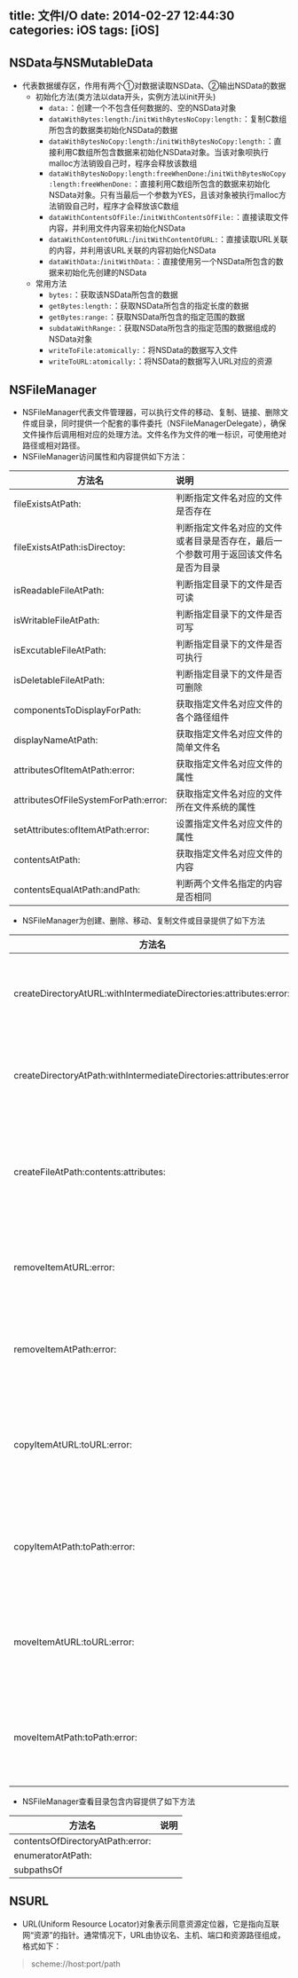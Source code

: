 title: 文件I/O
date: 2014-02-27 12:44:30
categories: iOS
tags: [iOS]
---
## NSData与NSMutableData
- 代表数据缓存区，作用有两个①对数据读取NSData、②输出NSData的数据
	+ 初始化方法(类方法以data开头，实例方法以init开头)
	    - `data:`：创建一个不包含任何数据的、空的NSData对象
	    - `dataWithBytes:length:`/`initWithBytesNoCopy:length:`：复制C数组所包含的数据类初始化NSData的数据
	    - `dataWithBytesNoCopy:length:`/`initWithBytesNoCopy:length:`：直接利用C数组所包含数据来初始化NSData对象。当该对象呗执行malloc方法销毁自己时，程序会释放该数组
	    - `dataWithBytesNoDopy:length:freeWhenDone:`/`initWithBytesNoCopy:length:freeWhenDone:`：直接利用C数组所包含的数据来初始化NSData对象。只有当最后一个参数为YES，且该对象被执行malloc方法销毁自己时，程序才会释放该C数组
	    - `dataWithContentsOfFile:`/`initWithContentsOfFile:`：直接读取文件内容，并利用文件内容来初始化NSData
	    - `dataWithContentOfURL:`/`initWithContentOfURL:`：直接读取URL关联的内容，并利用该URL关联的内容初始化NSData
	    - `dataWithData:`/`initWithData:`：直接使用另一个NSData所包含的数据来初始化先创建的NSData
    + 常用方法
        - `bytes:`：获取该NSData所包含的数据
        - `getBytes:length:`：获取NSData所包含的指定长度的数据
	    - `getBytes:range:`：获取NSData所包含的指定范围的数据
	    - `subdataWithRange:`：获取NSData所包含的指定范围的数据组成的NSData对象
	    - `writeToFile:atomically:`：将NSData的数据写入文件
	    - `writeToURL:atomically:`：将NSData的数据写入URL对应的资源

## NSFileManager
- NSFileManager代表文件管理器，可以执行文件的移动、复制、链接、删除文件或目录，同时提供一个配套的事件委托（NSFileManagerDelegate），确保文件操作后调用相对应的处理方法。文件名作为文件的唯一标识，可使用绝对路径或相对路径。
- NSFileManager访问属性和内容提供如下方法：

|**方法名**|**说明**|
|---|:---|
|fileExistsAtPath:|判断指定文件名对应的文件是否存在|
|fileExistsAtPath:isDirectoy:|判断指定文件名对应的文件或者目录是否存在，最后一个参数可用于返回该文件名是否为目录|
|isReadableFileAtPath:|判断指定目录下的文件是否可读|
|isWritableFileAtPath:|判断指定目录下的文件是否可写|
|isExcutableFileAtPath:|判断指定目录下的文件是否可执行|
|isDeletableFileAtPath:|判断指定目录下的文件是否可删除|
|componentsToDisplayForPath:|获取指定文件名对应文件的各个路径组件|
|displayNameAtPath:|获取指定文件名对应文件的简单文件名|
|attributesOfItemAtPath:error:|获取指定文件名对应文件的属性|
|attributesOfFileSystemForPath:error:|获取指定文件名对应的文件所在文件系统的属性|
|setAttributes:ofItemAtPath:error:|设置指定文件名对应文件的属性|
|contentsAtPath:|获取指定文件名对应文件的内容|
|contentsEqualAtPath:andPath:|判断两个文件名指定的内容是否相同|
- NSFileManager为创建、删除、移动、复制文件或目录提供了如下方法

|**方法名**|**说明**|
|---|:---|
|createDirectoryAtURL:withIntermediateDirectories:attributes:error:|根据指定的URL创建目录|
|createDirectoryAtPath:withIntermediateDirectories:attributes:error:|根据指定的路径创建目录|
|createFileAtPath:contents:attributes:|根据指定的文件路径、内容创建文件|
|removeItemAtURL:error:|删除指定URL对应的文件|
|removeItemAtPath:error:|删除指定路径对应的文件|
|copyItemAtURL:toURL:error:|根据指定的URL复制文件或目录|
|copyItemAtPath:toPath:error:|根据指定的路径复制文件或目录|
|moveItemAtURL:toURL:error:|根据指定URL移动文件或目录|
|moveItemAtPath:toPath:error:|根据指定路径移动文件或目录|
- NSFileManager查看目录包含内容提供了如下方法

|**方法名**|**说明**|
|---|:---|
|contentsOfDirectoryAtPath:error:||
|enumeratorAtPath:||
|subpathsOf

## NSURL
- URL(Uniform Resource Locator)对象表示同意资源定位器，它是指向互联网“资源”的指针。通常情况下，URL由协议名、主机、端口和资源路径组成，格式如下：
>scheme://host:port/path
